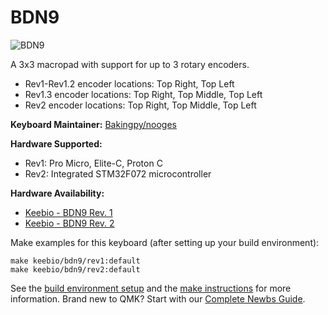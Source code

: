 # BDN9

![BDN9](https://cdn.shopify.com/s/files/1/1851/5125/products/image_bd8d9423-950e-4aad-bea5-665d896f879a_530x@2x.jpg?v=1547909493)

A 3x3 macropad with support for up to 3 rotary encoders.


* Rev1-Rev1.2 encoder locations: Top Right, Top Left
* Rev1.3 encoder locations: Top Right, Top Middle, Top Left
* Rev2 encoder locations: Top Right, Top Middle, Top Left


**Keyboard Maintainer:** [Bakingpy/nooges](https://github.com/nooges)

**Hardware Supported:**
* Rev1: Pro Micro, Elite-C, Proton C
* Rev2: Integrated STM32F072 microcontroller

**Hardware Availability:**
* [Keebio - BDN9 Rev. 1](https://keeb.io/products/bdn9-3x3-9-key-macropad-rotary-encoder-support)
* [Keebio - BDN9 Rev. 2](https://keeb.io/products/bdn9-rev-2-3x3-9-key-macropad-rotary-encoder-and-rgb)

Make examples for this keyboard (after setting up your build environment):

    make keebio/bdn9/rev1:default
    make keebio/bdn9/rev2:default

See the [build environment setup](https://docs.qmk.fm/#/getting_started_build_tools) and the [make instructions](https://docs.qmk.fm/#/getting_started_make_guide) for more information. Brand new to QMK? Start with our [Complete Newbs Guide](https://docs.qmk.fm/#/newbs).

